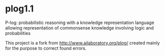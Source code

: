 plog1.1
=======

P-log: probabilistic reasoning with a knowledge representation language allowing representation of commonsense knowledge involving logic and probabilities

This project is a fork from http://www.ailaboratory.org/plog/ created mainly for the purpose to correct found errors.
